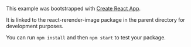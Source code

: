 This example was bootstrapped with [Create React App](https://github.com/facebook/create-react-app).

It is linked to the react-rerender-image package in the parent directory for development purposes.

You can run `npm install` and then `npm start` to test your package.
